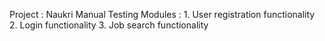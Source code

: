 Project : Naukri Manual Testing 
   Modules : 1. User registration functionality   
   2. Login functionality  3. Job search functionality
